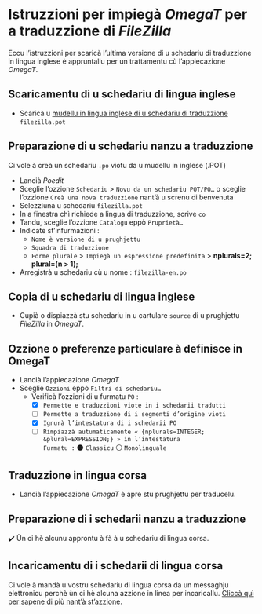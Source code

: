 # Istruzzioni per impiegà _OmegaT_ per a traduzzione di _FileZilla_

Eccu l’istruzzioni per scaricà l’ultima versione di u schedariu di traduzzione in lingua inglese è appruntallu per un trattamentu cù l’appiecazione _OmegaT_.

## Scaricamentu di u schedariu di lingua inglese

- Scaricà u [mudellu in lingua inglese di u schedariu di traduzzione](https://filezilla-project.org/locales/filezilla.pot) `filezilla.pot`

## Preparazione di u schedariu nanzu a traduzzione

Ci vole à creà un schedariu `.po` viotu da u mudellu in inglese (.POT)
- Lancià _Poedit_
- Sceglie l’ozzione `Schedariu` > `Novu da un schedariu POT/PO…` o sceglie l’ozzione `Creà una nova traduzzione` nant’à u screnu di benvenuta
- Selezziunà u schedariu `filezilla.pot`
- In a finestra chì richiede a lingua di traduzzione, scrive `co`
- Tandu, sceglie l’ozzione `Catalogu` eppò `Pruprietà…`
- Indicate st’infurmazioni :
  - `Nome è versione di u prughjettu`
  - `Squadra di traduzzione`
  - `Forme plurale` > `Impiegà un espressione predefinita` > __nplurals=2; plural=(n > 1);__
- Arregistrà u schedariu cù u nome : `filezilla-en.po`
  
## Copia di u schedariu di lingua inglese

- Cupià o dispiazzà stu schedariu in u cartulare `source` di u prughjettu _FileZilla_ in _OmegaT_.

## Ozzione o preferenze particulare à definisce in OmegaT

- Lancià l’appiecazione _OmegaT_
- Sceglie `Ozzioni` eppò `Filtri di schedariu…`
  - Verificà l’ozzioni di u furmatu `PO` :  
    - [x] `Permette e traduzzioni viote in i schedarii tradutti`
    - [ ] `Permette a traduzzione di i segmenti d’origine vioti`
    - [x] `Ignurà l’intestatura di i schedarii PO`
    - [ ] `Rimpiazzà autumaticamente « {nplurals=INTEGER; &plural=EXPRESSION;} » in l’intestatura`  
	      `Furmatu :` ⚫ `Classicu`   ⚪ `Monolinguale`

## Traduzzione in lingua corsa

- Lancià l’appiecazione _OmegaT_ è apre stu prughjettu per traducelu.

## Preparazione di i schedarii nanzu a traduzzione

✔️ Ùn ci hè alcunu approntu à fà à u schedariu di lingua corsa.

## Incaricamentu di i schedarii di lingua corsa

Ci vole à mandà u vostru schedariu di lingua corsa da un messaghju elettronicu perchè ùn ci hè alcuna azzione in linea per incaricallu. [Cliccà quì per sapene di più nant’à st’azzione](Traduzzione.md#istruzzioni-per-pigli%C3%A0-in-contu-u-novu-schedariu-di-lingua-corsa).
